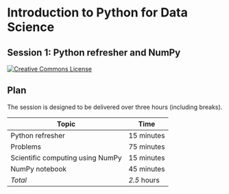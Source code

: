 # Introduction to Python for Data Science
## Session 1: Python refresher and NumPy

[![Creative Commons License](https://i.creativecommons.org/l/by/4.0/80x15.png)](http://creativecommons.org/licenses/by/4.0/)

## Plan

The session is designed to be delivered over three hours (including breaks).

| Topic                            | Time        |
| -------------------------------- | ----------- |
| Python refresher                 | 15 minutes  |
| Problems                         | 75 minutes  |
| Scientific computing using NumPy | 15 minutes  |
| NumPy notebook                   | 45 minutes  |
| *Total*                          | *2.5* hours |

